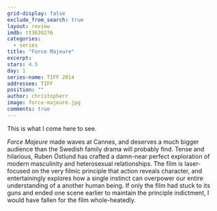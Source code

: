 ```yaml
---
grid-display: false
exclude_from_search: true
layout: review
imdb: tt3630276
categories: 
  - series
title: "Force Majeure"
excerpt: 
stars: 4.5
day: 1
series-name: TIFF 2014
addressee: TIFF
position: ""
author: christopherr
image: force-majeure.jpg
comments: true
---
```


This is what I come here to see.

*Force Majeure* made waves at Cannes, and deserves a much bigger audience than the Swedish family drama will probably find. Tense and hilarious, Ruben Östlund has crafted a damn-near perfect exploration of modern masculinity and heterosexual relationships. The film is laser-focused on the very filmic principle that action reveals character, and entertainingly explores how a single instinct can overpower our entire understanding of a another human being. If only the film had stuck to its guns and ended one scene earlier to maintain the principle indictment, I would have fallen for the film whole-heatedly.